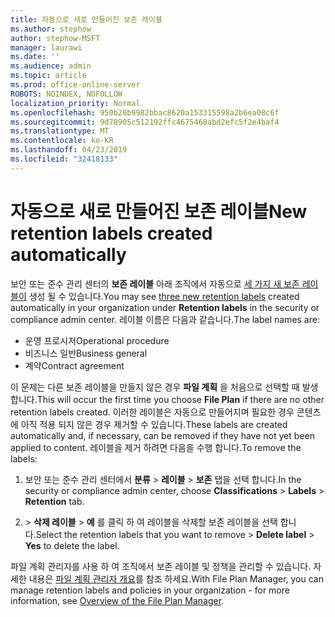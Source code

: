 ```yaml
---
title: 자동으로 새로 만들어진 보존 레이블
ms.author: stephow
author: stephow-MSFT
manager: laurawi
ms.date: ''
ms.audience: admin
ms.topic: article
ms.prod: office-online-server
ROBOTS: NOINDEX, NOFOLLOW
localization_priority: Normal
ms.openlocfilehash: 950b20b9982bbac8620a153315598a2b6ea08c6f
ms.sourcegitcommit: 9d78905c512192ffc4675468abd2efc5f2e4baf4
ms.translationtype: MT
ms.contentlocale: ko-KR
ms.lasthandoff: 04/23/2019
ms.locfileid: "32418133"
---
```

# <a name="new-retention-labels-created-automatically"></a><span data-ttu-id="802ce-102">자동으로 새로 만들어진 보존 레이블</span><span class="sxs-lookup"><span data-stu-id="802ce-102">New retention labels created automatically</span></span>

<span data-ttu-id="802ce-103">보안 또는 준수 관리 센터의 **보존 레이블** 아래 조직에서 자동으로 [세 가지 새 보존 레이블이](https://docs.microsoft.com/en-us/office365/securitycompliance/file-plan-manager#default-retention-labels-and-label-policy) 생성 될 수 있습니다.</span><span class="sxs-lookup"><span data-stu-id="802ce-103">You may see [three new retention labels](https://docs.microsoft.com/en-us/office365/securitycompliance/file-plan-manager#default-retention-labels-and-label-policy) created automatically in your organization under **Retention labels** in the security or compliance admin center.</span></span> <span data-ttu-id="802ce-104">레이블 이름은 다음과 같습니다.</span><span class="sxs-lookup"><span data-stu-id="802ce-104">The label names are:</span></span>

- <span data-ttu-id="802ce-105">운영 프로시저</span><span class="sxs-lookup"><span data-stu-id="802ce-105">Operational procedure</span></span>
- <span data-ttu-id="802ce-106">비즈니스 일반</span><span class="sxs-lookup"><span data-stu-id="802ce-106">Business general</span></span>
- <span data-ttu-id="802ce-107">계약</span><span class="sxs-lookup"><span data-stu-id="802ce-107">Contract agreement</span></span>

<span data-ttu-id="802ce-108">이 문제는 다른 보존 레이블을 만들지 않은 경우 **파일 계획** 을 처음으로 선택할 때 발생 합니다.</span><span class="sxs-lookup"><span data-stu-id="802ce-108">This will occur the first time you choose **File Plan** if there are no other retention labels created.</span></span> <span data-ttu-id="802ce-109">이러한 레이블은 자동으로 만들어지며 필요한 경우 콘텐츠에 아직 적용 되지 않은 경우 제거할 수 있습니다.</span><span class="sxs-lookup"><span data-stu-id="802ce-109">These labels are created automatically and, if necessary, can be removed if they have not yet been applied to content.</span></span> <span data-ttu-id="802ce-110">레이블을 제거 하려면 다음을 수행 합니다.</span><span class="sxs-lookup"><span data-stu-id="802ce-110">To remove the labels:</span></span>

1. <span data-ttu-id="802ce-111">보안 또는 준수 관리 센터에서 **분류** > **레이블** > **보존** 탭을 선택 합니다.</span><span class="sxs-lookup"><span data-stu-id="802ce-111">In the security or compliance admin center, choose **Classifications** > **Labels** > **Retention** tab.</span></span>

1. <span data-ttu-id="802ce-112">> **삭제 레이블** > **예** 를 클릭 하 여 레이블을 삭제할 보존 레이블을 선택 합니다.</span><span class="sxs-lookup"><span data-stu-id="802ce-112">Select the retention labels that you want to remove > **Delete label** > **Yes** to delete the label.</span></span>

<span data-ttu-id="802ce-113">파일 계획 관리자를 사용 하 여 조직에서 보존 레이블 및 정책을 관리할 수 있습니다. 자세한 내용은 [파일 계획 관리자 개요](https://docs.microsoft.com/en-us/office365/securitycompliance/file-plan-manager)를 참조 하세요.</span><span class="sxs-lookup"><span data-stu-id="802ce-113">With File Plan Manager, you can manage retention labels and policies in your organization - for more information, see [Overview of the File Plan Manager](https://docs.microsoft.com/en-us/office365/securitycompliance/file-plan-manager).</span></span>